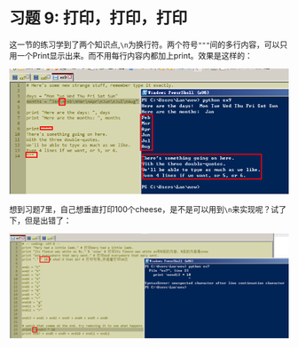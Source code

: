 # 习题 9: 打印，打印，打印

这一节的练习学到了两个知识点,```\n```为换行符。两个符号```"""```间的多行内容，可以只用一个Print显示出来。而不用每行内容内都加上print。效果是这样的：

![](ex91.png)

想到习题7里，自己想垂直打印100个cheese，是不是可以用到```\n```来实现呢？试了下，但是出错了：

![](ex92.png)
